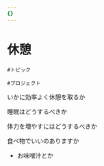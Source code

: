 ```yaml
---
{}
---
```

# 休憩

`#トピック`

`#プロジェクト`

いかに効率よく休憩を取るか

睡眠はどうするべきか

体力を増やすにはどうするべきか

食べ物でいいのありますか

- お味噌汁とか